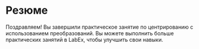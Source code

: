 # Резюме

Поздравляем! Вы завершили практическое занятие по центрированию с использованием преобразований. Вы можете выполнить больше практических занятий в LabEx, чтобы улучшить свои навыки.
